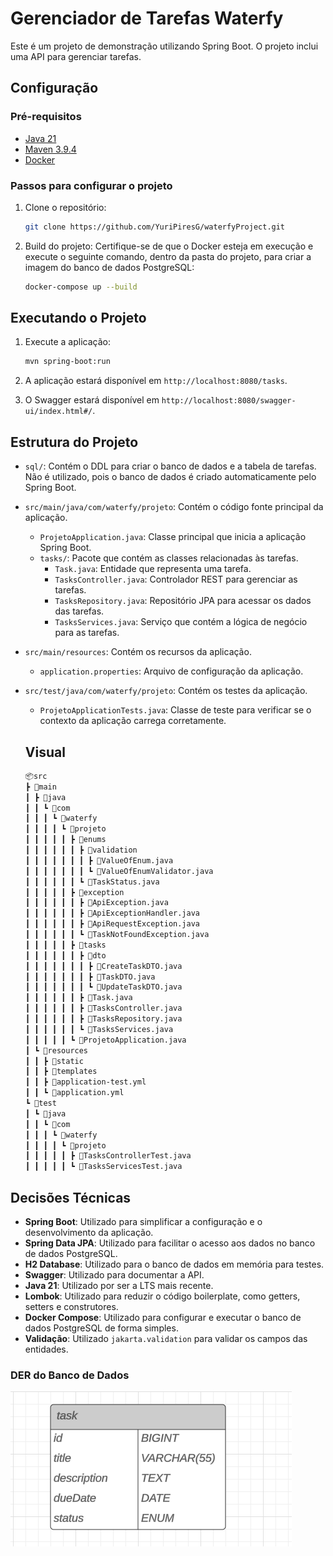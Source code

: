 # Gerenciador de Tarefas Waterfy

Este é um projeto de demonstração utilizando Spring Boot. O projeto inclui uma API para gerenciar tarefas.

## Configuração

### Pré-requisitos

- [Java 21](https://www.oracle.com/br/java/technologies/downloads/#jdk21-windows)
- [Maven 3.9.4](https://maven.apache.org/download.cgi)
- [Docker](https://www.docker.com/products/docker-desktop/)

### Passos para configurar o projeto

1. Clone o repositório:

   ```sh
   git clone https://github.com/YuriPiresG/waterfyProject.git
   ```

2. Build do projeto:
   Certifique-se de que o Docker esteja em execução e execute o seguinte comando, dentro da pasta do projeto, para criar a imagem do banco de dados PostgreSQL:
   ```sh
   docker-compose up --build
   ```

## Executando o Projeto

1. Execute a aplicação:

   ```sh
   mvn spring-boot:run
   ```

2. A aplicação estará disponível em `http://localhost:8080/tasks`.

3. O Swagger estará disponível em `http://localhost:8080/swagger-ui/index.html#/`.

## Estrutura do Projeto

- `sql/`: Contém o DDL para criar o banco de dados e a tabela de tarefas. Não é utilizado, pois o banco de dados é criado automaticamente pelo Spring Boot.
- `src/main/java/com/waterfy/projeto`: Contém o código fonte principal da aplicação.
  - `ProjetoApplication.java`: Classe principal que inicia a aplicação Spring Boot.
  - `tasks/`: Pacote que contém as classes relacionadas às tarefas.
    - `Task.java`: Entidade que representa uma tarefa.
    - `TasksController.java`: Controlador REST para gerenciar as tarefas.
    - `TasksRepository.java`: Repositório JPA para acessar os dados das tarefas.
    - `TasksServices.java`: Serviço que contém a lógica de negócio para as tarefas.
- `src/main/resources`: Contém os recursos da aplicação.
  - `application.properties`: Arquivo de configuração da aplicação.
- `src/test/java/com/waterfy/projeto`: Contém os testes da aplicação.

  - `ProjetoApplicationTests.java`: Classe de teste para verificar se o contexto da aplicação carrega corretamente.

  ## Visual

  ```bash
  📦src
  ┣ 📂main
  ┃ ┣ 📂java
  ┃ ┃ ┗ 📂com
  ┃ ┃ ┃ ┗ 📂waterfy
  ┃ ┃ ┃ ┃ ┗ 📂projeto
  ┃ ┃ ┃ ┃ ┃ ┣ 📂enums
  ┃ ┃ ┃ ┃ ┃ ┃ ┣ 📂validation
  ┃ ┃ ┃ ┃ ┃ ┃ ┃ ┣ 📜ValueOfEnum.java
  ┃ ┃ ┃ ┃ ┃ ┃ ┃ ┗ 📜ValueOfEnumValidator.java
  ┃ ┃ ┃ ┃ ┃ ┃ ┗ 📜TaskStatus.java
  ┃ ┃ ┃ ┃ ┃ ┣ 📂exception
  ┃ ┃ ┃ ┃ ┃ ┃ ┣ 📜ApiException.java
  ┃ ┃ ┃ ┃ ┃ ┃ ┣ 📜ApiExceptionHandler.java
  ┃ ┃ ┃ ┃ ┃ ┃ ┣ 📜ApiRequestException.java
  ┃ ┃ ┃ ┃ ┃ ┃ ┗ 📜TaskNotFoundException.java
  ┃ ┃ ┃ ┃ ┃ ┣ 📂tasks
  ┃ ┃ ┃ ┃ ┃ ┃ ┣ 📂dto
  ┃ ┃ ┃ ┃ ┃ ┃ ┃ ┣ 📜CreateTaskDTO.java
  ┃ ┃ ┃ ┃ ┃ ┃ ┃ ┣ 📜TaskDTO.java
  ┃ ┃ ┃ ┃ ┃ ┃ ┃ ┗ 📜UpdateTaskDTO.java
  ┃ ┃ ┃ ┃ ┃ ┃ ┣ 📜Task.java
  ┃ ┃ ┃ ┃ ┃ ┃ ┣ 📜TasksController.java
  ┃ ┃ ┃ ┃ ┃ ┃ ┣ 📜TasksRepository.java
  ┃ ┃ ┃ ┃ ┃ ┃ ┗ 📜TasksServices.java
  ┃ ┃ ┃ ┃ ┃ ┗ 📜ProjetoApplication.java
  ┃ ┗ 📂resources
  ┃ ┃ ┣ 📂static
  ┃ ┃ ┣ 📂templates
  ┃ ┃ ┣ 📜application-test.yml
  ┃ ┃ ┗ 📜application.yml
  ┗ 📂test
  ┃ ┗ 📂java
  ┃ ┃ ┗ 📂com
  ┃ ┃ ┃ ┗ 📂waterfy
  ┃ ┃ ┃ ┃ ┗ 📂projeto
  ┃ ┃ ┃ ┃ ┃ ┣ 📜TasksControllerTest.java
  ┃ ┃ ┃ ┃ ┃ ┗ 📜TasksServicesTest.java
  ```

## Decisões Técnicas

- **Spring Boot**: Utilizado para simplificar a configuração e o desenvolvimento da aplicação.
- **Spring Data JPA**: Utilizado para facilitar o acesso aos dados no banco de dados PostgreSQL.
- **H2 Database**: Utilizado para o banco de dados em memória para testes.
- **Swagger**: Utilizado para documentar a API.
- **Java 21**: Utilizado por ser a LTS mais recente.
- **Lombok**: Utilizado para reduzir o código boilerplate, como getters, setters e construtores.
- **Docker Compose**: Utilizado para configurar e executar o banco de dados PostgreSQL de forma simples.
- **Validação**: Utilizado `jakarta.validation` para validar os campos das entidades.

### DER do Banco de Dados

![DER](DER.png)